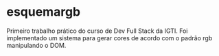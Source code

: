 # esquemargb
Primeiro trabalho prático do curso de Dev Full Stack da IGTI. Foi implementado um sistema para gerar cores de acordo com o padrão rgb manipulando o DOM.
